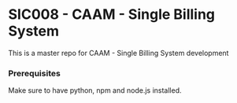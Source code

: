 # SIC008 - CAAM - Single Billing System

This is a master repo for CAAM - Single Billing System development

### Prerequisites

Make sure to have python, npm and node.js installed.

